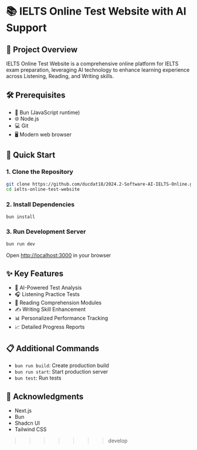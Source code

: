 # 📚 IELTS Online Test Website with AI Support

## 🎯 Project Overview

IELTS Online Test Website is a comprehensive online platform for IELTS exam preparation, leveraging AI technology to enhance learning experience across Listening, Reading, and Writing skills.

## 🛠 Prerequisites

- 🧬 Bun (JavaScript runtime)
- 🌐 Node.js
- 💻 Git
- 🖥 Modern web browser

## 🚀 Quick Start

### 1. Clone the Repository
```bash
git clone https://github.com/ducdat18/2024.2-Software-AI-IELTS-Online.git
cd ielts-online-test-website
```

### 2. Install Dependencies
```bash
bun install
```

### 3. Run Development Server
```bash
bun run dev
```
Open [http://localhost:3000](http://localhost:3000) in your browser

## ✨ Key Features

- 🤖 AI-Powered Test Analysis
- 🎧 Listening Practice Tests
- 📖 Reading Comprehension Modules
- ✍️ Writing Skill Enhancement
- 📊 Personalized Performance Tracking
- 📈 Detailed Progress Reports

## 📋 Additional Commands

- `bun run build`: Create production build
- `bun run start`: Start production server
- `bun test`: Run tests

## 🙏 Acknowledgments

- Next.js
- Bun
- Shadcn UI
- Tailwind CSS
>>>>>>> develop
